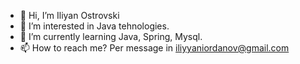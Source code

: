 - 👋 Hi, I’m Iliyan Ostrovski
- 👀 I’m interested in Java tehnologies.
- 🌱 I’m currently learning Java, Spring, Mysql.
- 📫 How to reach me? Per message in iliyyaniordanov@gmail.com


